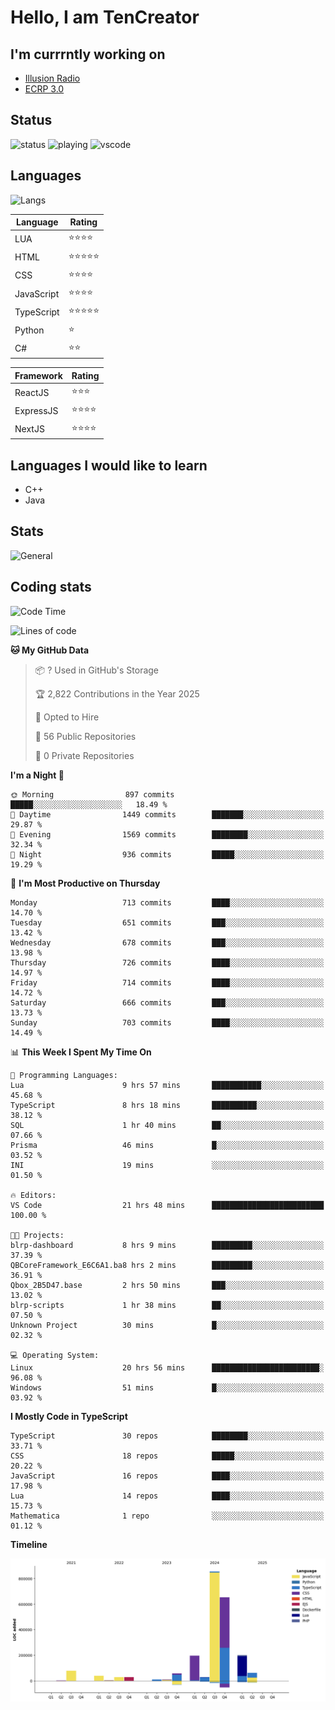 # Hello, I am TenCreator

## I'm currrntly working on
- [Illusion Radio](https://illusionradio.co.uk/)
- [ECRP 3.0](http://github.com/Emerald-Coast-Roleplay/)

## Status
![status](https://api.statusbadges.me/badge/status/518334475038359555?simple=true&style=for-the-badge)
![playing](https://api.statusbadges.me/badge/playing/518334475038359555?style=for-the-badge)
![vscode](https://api.statusbadges.me/badge/vscode/518334475038359555?style=for-the-badge)

## Languages
![Langs](https://github-readme-stats.vercel.app/api/top-langs/?username=tencreator&layout=compact&theme=radical)


|Language|Rating|
|--------|------|
|LUA|⭐️⭐️⭐️⭐️|
|HTML|⭐️⭐️⭐️⭐️⭐️|
|CSS|⭐️⭐️⭐️⭐️|
|JavaScript|⭐️⭐️⭐️⭐️|
|TypeScript|⭐️⭐️⭐️⭐️⭐️|
|Python|⭐️|
|C#|⭐️⭐️ |

|Framework|Rating|
|--------|------|
|ReactJS|⭐️⭐️⭐|
|ExpressJS|⭐️⭐️⭐️⭐️|
|NextJS|⭐️⭐️⭐⭐️|

## Languages I would like to learn
- C++
- Java

## Stats
![General](https://github-readme-stats.vercel.app/api?username=tencreator&show_icons=true&theme=radical)

## Coding stats

<!--START_SECTION:waka-->
![Code Time](http://img.shields.io/badge/Code%20Time-572%20hrs%2048%20mins-blue)

![Lines of code](https://img.shields.io/badge/From%20Hello%20World%20I%27ve%20Written-2.3%20million%20lines%20of%20code-blue)

**🐱 My GitHub Data** 

> 📦 ? Used in GitHub's Storage 
 > 
> 🏆 2,822 Contributions in the Year 2025
 > 
> 💼 Opted to Hire
 > 
> 📜 56 Public Repositories 
 > 
> 🔑 0 Private Repositories 
 > 
**I'm a Night 🦉** 

```text
🌞 Morning                897 commits         █████░░░░░░░░░░░░░░░░░░░░   18.49 % 
🌆 Daytime                1449 commits        ███████░░░░░░░░░░░░░░░░░░   29.87 % 
🌃 Evening                1569 commits        ████████░░░░░░░░░░░░░░░░░   32.34 % 
🌙 Night                  936 commits         █████░░░░░░░░░░░░░░░░░░░░   19.29 % 
```
📅 **I'm Most Productive on Thursday** 

```text
Monday                   713 commits         ████░░░░░░░░░░░░░░░░░░░░░   14.70 % 
Tuesday                  651 commits         ███░░░░░░░░░░░░░░░░░░░░░░   13.42 % 
Wednesday                678 commits         ███░░░░░░░░░░░░░░░░░░░░░░   13.98 % 
Thursday                 726 commits         ████░░░░░░░░░░░░░░░░░░░░░   14.97 % 
Friday                   714 commits         ████░░░░░░░░░░░░░░░░░░░░░   14.72 % 
Saturday                 666 commits         ███░░░░░░░░░░░░░░░░░░░░░░   13.73 % 
Sunday                   703 commits         ████░░░░░░░░░░░░░░░░░░░░░   14.49 % 
```


📊 **This Week I Spent My Time On** 

```text
💬 Programming Languages: 
Lua                      9 hrs 57 mins       ███████████░░░░░░░░░░░░░░   45.68 % 
TypeScript               8 hrs 18 mins       ██████████░░░░░░░░░░░░░░░   38.12 % 
SQL                      1 hr 40 mins        ██░░░░░░░░░░░░░░░░░░░░░░░   07.66 % 
Prisma                   46 mins             █░░░░░░░░░░░░░░░░░░░░░░░░   03.52 % 
INI                      19 mins             ░░░░░░░░░░░░░░░░░░░░░░░░░   01.50 % 

🔥 Editors: 
VS Code                  21 hrs 48 mins      █████████████████████████   100.00 % 

🐱‍💻 Projects: 
blrp-dashboard           8 hrs 9 mins        █████████░░░░░░░░░░░░░░░░   37.39 % 
QBCoreFramework_E6C6A1.ba8 hrs 2 mins        █████████░░░░░░░░░░░░░░░░   36.91 % 
Qbox_2B5D47.base         2 hrs 50 mins       ███░░░░░░░░░░░░░░░░░░░░░░   13.02 % 
blrp-scripts             1 hr 38 mins        ██░░░░░░░░░░░░░░░░░░░░░░░   07.50 % 
Unknown Project          30 mins             █░░░░░░░░░░░░░░░░░░░░░░░░   02.32 % 

💻 Operating System: 
Linux                    20 hrs 56 mins      ████████████████████████░   96.08 % 
Windows                  51 mins             █░░░░░░░░░░░░░░░░░░░░░░░░   03.92 % 
```

**I Mostly Code in TypeScript** 

```text
TypeScript               30 repos            ████████░░░░░░░░░░░░░░░░░   33.71 % 
CSS                      18 repos            █████░░░░░░░░░░░░░░░░░░░░   20.22 % 
JavaScript               16 repos            ████░░░░░░░░░░░░░░░░░░░░░   17.98 % 
Lua                      14 repos            ████░░░░░░░░░░░░░░░░░░░░░   15.73 % 
Mathematica              1 repo              ░░░░░░░░░░░░░░░░░░░░░░░░░   01.12 % 
```



**Timeline**

![Lines of Code chart](https://raw.githubusercontent.com/tencreator/tencreator/main/assets/bar_graph.png)


<!--END_SECTION:waka-->
